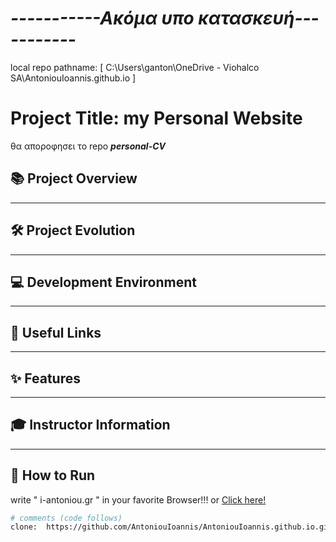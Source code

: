 # ***-----------Ακόμα υπο κατασκευή-----------***
local repo pathname: [ C:\Users\ganton\OneDrive - Viohalco SA\AntoniouIoannis.github.io ]
# Project Title: my Personal Website
 θα αποροφησει το repo ***personal-CV***
## 📚 Project Overview
 
---
 
## 🛠️ Project Evolution
 
---
 
## 💻 Development Environment
 
---
 
## 🔗 Useful Links
 
---
 
## ✨ Features
 
---
 
## 🎓 Instructor Information
 
---
 
## 🚀 How to Run

write " i-antoniou.gr " in your favorite Browser!!!
or  <a href="http://i-antoniou.gr/" target=_blank>Click here!</a>
 
```bash
# comments (code follows)
clone:  https://github.com/AntoniouIoannis/AntoniouIoannis.github.io.git
```
